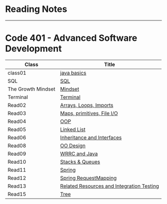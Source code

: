 # Reading Notes
---
# Code 401 - Advanced Software Development


| Class      | Title |
| ----------- | ----------- |
| class01      | [java basics](https://hashem98.github.io/reading-notes/basics/Basic)       |
| SQL      | [SQL](https://hashem98.github.io/reading-notes/SQL/SQL)       |
| The Growth Mindset      | [Mindset](https://hashem98.github.io/reading-notes/Mindset/Mindset)       |
| Terminal      | [Terminal](https://hashem98.github.io/reading-notes/Terminal/TERMINAL)       |
| Read02  | [Arrays, Loops, Imports](https://hashem98.github.io/reading-notes/class02/Read02)       |
| Read03  | [Maps, primitives, File I/O](https://hashem98.github.io/reading-notes/class03/Read03)       |
| Read04  | [OOP](https://hashem98.github.io/reading-notes/class04/Read04)       |
| Read05  | [Linked List](https://hashem98.github.io/reading-notes/class05/Read05)       |
| Read06  | [Inheritance and Interfaces](https://hashem98.github.io/reading-notes/class06/Read06)       |
| Read08  | [OO Design](https://hashem98.github.io/reading-notes/class08/Read08)       |
| Read09  | [WRRC and Java](https://hashem98.github.io/reading-notes/class09/Read09)       |
| Read10  | [ Stacks & Queues](https://hashem98.github.io/reading-notes/class10/Read10)       |
| Read11  | [Spring](https://hashem98.github.io/reading-notes/class11/Read11)       |
| Read12  | [Spring RequestMapping](https://hashem98.github.io/reading-notes/class12/Read12)       |
| Read13  | [Related Resources and Integration Testing](https://hashem98.github.io/reading-notes/class13/Read13)       |
| Read15  | [Tree](https://hashem98.github.io/reading-notes/class15/Read15)       |















  

